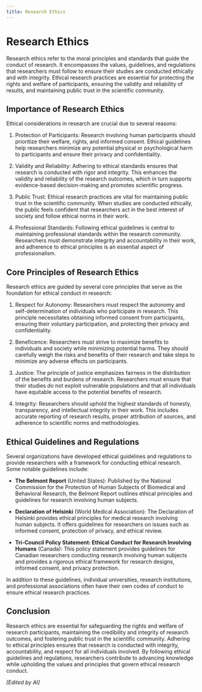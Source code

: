 ```yaml
---
title: Research Ethics
---
```

# Research Ethics

Research ethics refer to the moral principles and standards that guide the conduct of research. It encompasses the values, guidelines, and regulations that researchers must follow to ensure their studies are conducted ethically and with integrity. Ethical research practices are essential for protecting the rights and welfare of participants, ensuring the validity and reliability of results, and maintaining public trust in the scientific community.

## Importance of Research Ethics

Ethical considerations in research are crucial due to several reasons:

1. Protection of Participants: Research involving human participants should prioritize their welfare, rights, and informed consent. Ethical guidelines help researchers minimize any potential physical or psychological harm to participants and ensure their privacy and confidentiality.

2. Validity and Reliability: Adhering to ethical standards ensures that research is conducted with rigor and integrity. This enhances the validity and reliability of the research outcomes, which in turn supports evidence-based decision-making and promotes scientific progress.

3. Public Trust: Ethical research practices are vital for maintaining public trust in the scientific community. When studies are conducted ethically, the public feels confident that researchers act in the best interest of society and follow ethical norms in their work.

4. Professional Standards: Following ethical guidelines is central to maintaining professional standards within the research community. Researchers must demonstrate integrity and accountability in their work, and adherence to ethical principles is an essential aspect of professionalism.

## Core Principles of Research Ethics

Research ethics are guided by several core principles that serve as the foundation for ethical conduct in research:

1. Respect for Autonomy: Researchers must respect the autonomy and self-determination of individuals who participate in research. This principle necessitates obtaining informed consent from participants, ensuring their voluntary participation, and protecting their privacy and confidentiality.

2. Beneficence: Researchers must strive to maximize benefits to individuals and society while minimizing potential harms. They should carefully weigh the risks and benefits of their research and take steps to minimize any adverse effects on participants.

3. Justice: The principle of justice emphasizes fairness in the distribution of the benefits and burdens of research. Researchers must ensure that their studies do not exploit vulnerable populations and that all individuals have equitable access to the potential benefits of research.

4. Integrity: Researchers should uphold the highest standards of honesty, transparency, and intellectual integrity in their work. This includes accurate reporting of research results, proper attribution of sources, and adherence to scientific norms and methodologies.

## Ethical Guidelines and Regulations

Several organizations have developed ethical guidelines and regulations to provide researchers with a framework for conducting ethical research. Some notable guidelines include:

- **The Belmont Report** (United States): Published by the National Commission for the Protection of Human Subjects of Biomedical and Behavioral Research, the Belmont Report outlines ethical principles and guidelines for research involving human subjects.

- **Declaration of Helsinki** (World Medical Association): The Declaration of Helsinki provides ethical principles for medical research involving human subjects. It offers guidelines for researchers on issues such as informed consent, protection of privacy, and ethical review.

- **Tri-Council Policy Statement: Ethical Conduct for Research Involving Humans** (Canada): This policy statement provides guidelines for Canadian researchers conducting research involving human subjects and provides a rigorous ethical framework for research designs, informed consent, and privacy protection.

In addition to these guidelines, individual universities, research institutions, and professional associations often have their own codes of conduct to ensure ethical research practices.

## Conclusion

Research ethics are essential for safeguarding the rights and welfare of research participants, maintaining the credibility and integrity of research outcomes, and fostering public trust in the scientific community. Adhering to ethical principles ensures that research is conducted with integrity, accountability, and respect for all individuals involved. By following ethical guidelines and regulations, researchers contribute to advancing knowledge while upholding the values and principles that govern ethical research conduct.

*[Edited by AI]*